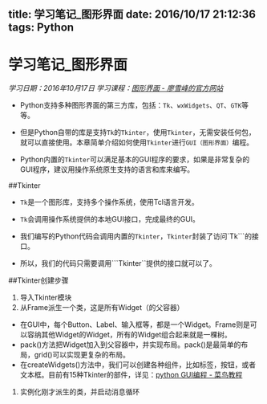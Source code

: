 ﻿title: 学习笔记_图形界面
date: 2016/10/17 21:12:36
tags: Python
---

# 学习笔记_图形界面
*学习日期：2016年10月17日*
*学习课程：[图形界面 - 廖雪峰的官方网站](http://www.liaoxuefeng.com/wiki/0014316089557264a6b348958f449949df42a6d3a2e542c000/00143200341926302f99cf6f6414dca9dfaaf6e5a25a5b1000)*

- Python支持多种图形界面的第三方库，包括：`Tk`、`wxWidgets`、`QT`、`GTK`等等。

- 但是Python自带的库是支持`Tk`的`Tkinter`，使用`Tkinter`，无需安装任何包，就可以直接使用。本章简单介绍如何使用`Tkinter`进行`GUI（图形界面）`编程。

- Python内置的`Tkinter`可以满足基本的GUI程序的要求，如果是非常复杂的GUI程序，建议用操作系统原生支持的语言和库来编写。

##Tkinter

- `Tk`是一个图形库，支持多个操作系统，使用Tcl语言开发。

- `Tk`会调用操作系统提供的本地GUI接口，完成最终的GUI。

- 我们编写的Python代码会调用内置的`Tkinter`，`Tkinter`封装了访问`Tk```的接口。

- 所以，我们的代码只需要调用```Tkinter``提供的接口就可以了。

##Tkinter创建步骤

1. 导入Tkinter模块
1. 从Frame派生一个类，这是所有Widget（的父容器）
  - 在GUI中，每个Button、Label、输入框等，都是一个Widget。Frame则是可以容纳其他Widget的Widget，所有的Widget组合起来就是一棵树。
  - pack()方法把Widget加入到父容器中，并实现布局。pack()是最简单的布局，grid()可以实现更复杂的布局。
  - 在createWidgets()方法中，我们可以创建各种组件，比如标签，按钮，或者文本框。目前有15种Tkinter的部件，详见：[python GUI编程 - 菜鸟教程](http://www.runoob.com/python/python-gui-tkinter.html)
1. 实例化刚才派生的类，并启动消息循环